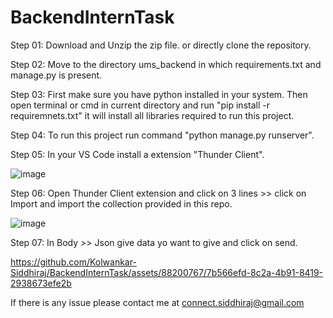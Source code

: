 # BackendInternTask

Step 01: Download and Unzip the zip file. or directly clone the repository.

Step 02: Move to the directory ums_backend in which requirements.txt and manage.py is present.

Step 03: First make sure you have python installed in your system. Then open terminal or cmd in current directory and run "pip install -r requiremnets.txt" it will install all libraries required to run this project.

Step 04: To run this project run command "python manage.py runserver".

Step 05: In your VS Code install a extension "Thunder Client".

![image](https://github.com/Kolwankar-Siddhiraj/BackendInternTask/assets/88200767/1fff7637-8489-441e-ab57-d794ebeba520)

Step 06: Open Thunder Client extension and click on 3 lines >> click on Import and import the collection provided in this repo.

![image](https://github.com/Kolwankar-Siddhiraj/BackendInternTask/assets/88200767/c48e94fd-f0e7-4015-87e1-83fa106e06fa)

Step 07: In Body >> Json give data yo want to give and click on send.

https://github.com/Kolwankar-Siddhiraj/BackendInternTask/assets/88200767/7b566efd-8c2a-4b91-8419-2938673efe2b



If there is any issue please contact me at connect.siddhiraj@gmail.com

